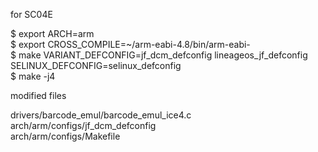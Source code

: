 for SC04E

$ export ARCH=arm  
$ export CROSS_COMPILE=~/arm-eabi-4.8/bin/arm-eabi-  
$ make VARIANT_DEFCONFIG=jf_dcm_defconfig lineageos_jf_defconfig SELINUX_DEFCONFIG=selinux_defconfig  
$ make -j4  

modified files  

drivers/barcode_emul/barcode_emul_ice4.c  
arch/arm/configs/jf_dcm_defconfig  
arch/arm/configs/Makefile  

